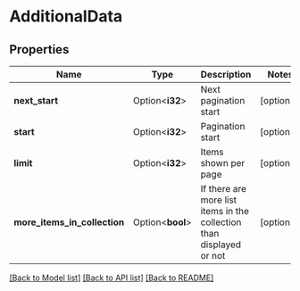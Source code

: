 # AdditionalData

## Properties

Name | Type | Description | Notes
------------ | ------------- | ------------- | -------------
**next_start** | Option<**i32**> | Next pagination start | [optional]
**start** | Option<**i32**> | Pagination start | [optional]
**limit** | Option<**i32**> | Items shown per page | [optional]
**more_items_in_collection** | Option<**bool**> | If there are more list items in the collection than displayed or not | [optional]

[[Back to Model list]](../README.md#documentation-for-models) [[Back to API list]](../README.md#documentation-for-api-endpoints) [[Back to README]](../README.md)


